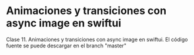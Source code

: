 # Animaciones y transiciones con async image en swiftui
Clase 11. Animaciones y transiciones con async image en swiftui. El código fuente se puede descargar en el branch "master"
